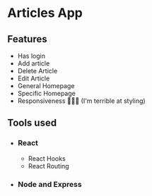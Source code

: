 # Articles App

## Features
  - Has login
  - Add article
  - Delete Article
  - Edit Article
  - General Homepage
  - Specific Homepage
  - Responsiveness 🤣🤣🤣 (I'm terrible at styling)

## Tools used
  - ### React
    - React Hooks
    - React Routing
  - ### Node and Express

